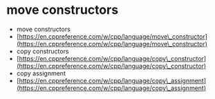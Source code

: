 # move constructors

* move constructors
* [https://en.cppreference.com/w/cpp/language/move\_constructor](https://en.cppreference.com/w/cpp/language/move\_constructor)
* copy constructors
* [https://en.cppreference.com/w/cpp/language/copy\_constructor](https://en.cppreference.com/w/cpp/language/copy\_constructor)
* copy assignment
* [https://en.cppreference.com/w/cpp/language/copy\_assignment](https://en.cppreference.com/w/cpp/language/copy\_assignment)
